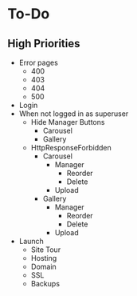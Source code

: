 # To-Do

## High Priorities

- Error pages
  - 400
  - 403
  - 404
  - 500
- Login
- When not logged in as superuser
  - Hide Manager Buttons
    - Carousel
    - Gallery
  - HttpResponseForbidden
    - Carousel
      - Manager
        - Reorder
        - Delete
      - Upload
    - Gallery
      - Manager
        - Reorder
        - Delete
      - Upload
- Launch
  - Site Tour
  - Hosting
  - Domain
  - SSL
  - Backups
